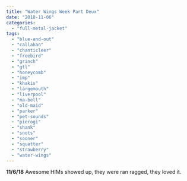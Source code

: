 ```yaml
---
title: "Water Wings Week Part Deux"
date: "2018-11-06"
categories: 
  - "full-metal-jacket"
tags: 
  - "blue-and-out"
  - "callahan"
  - "chanticleer"
  - "freebird"
  - "grinch"
  - "gtl"
  - "honeycomb"
  - "imp"
  - "khakis"
  - "largemouth"
  - "liverpool"
  - "ma-bell"
  - "old-maid"
  - "parker"
  - "pet-sounds"
  - "pierogi"
  - "shank"
  - "snots"
  - "sooner"
  - "squatter"
  - "strawberry"
  - "water-wings"
---
```


**11/6/18** Awesome HIMs showed up, they were ran ragged, they loved it.

